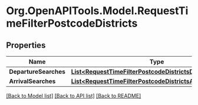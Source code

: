 # Org.OpenAPITools.Model.RequestTimeFilterPostcodeDistricts

## Properties

Name | Type | Description | Notes
------------ | ------------- | ------------- | -------------
**DepartureSearches** | [**List&lt;RequestTimeFilterPostcodeDistrictsDepartureSearch&gt;**](RequestTimeFilterPostcodeDistrictsDepartureSearch.md) |  | [optional] 
**ArrivalSearches** | [**List&lt;RequestTimeFilterPostcodeDistrictsArrivalSearch&gt;**](RequestTimeFilterPostcodeDistrictsArrivalSearch.md) |  | [optional] 

[[Back to Model list]](../README.md#documentation-for-models) [[Back to API list]](../README.md#documentation-for-api-endpoints) [[Back to README]](../README.md)

